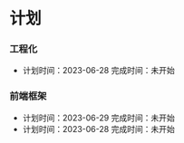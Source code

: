 # 计划

### 工程化

- <Checkbox :isOk="false" title="总结 NPM CNPM YARN PNPM 内容和差别对比 "/>
  计划时间：2023-06-28  
  完成时间：未开始

### 前端框架

- <Checkbox :isOk="false" title="手写Vue instance.proxy的taget代理错误，提PR "/>
  计划时间：2023-06-29  
  完成时间：未开始

- <Checkbox :isOk="false" title="手写Vue Computed的this._dirty赋值错误，提PR "/>
  计划时间：2023-06-28  
  完成时间：未开始
